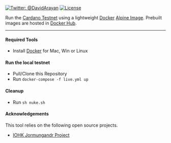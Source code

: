 [![Twitter: @DavidArayan](https://img.shields.io/badge/contact-DavidArayan-blue.svg?style=flat)](https://twitter.com/DavidArayan)
[![License](https://img.shields.io/badge/license-MIT-orange.svg?style=flat)](LICENSE)

Run the [Cardano Testnet](https://testnet.iohkdev.io/cardano/) using a lightweight [Docker](https://www.docker.com/) [Alpine Image](https://hub.docker.com/_/alpine). Prebuilt images are hosted in [Docker Hub](https://hub.docker.com/r/coregdx/jormungandr).

* * *

#### Required Tools

- Install [Docker](https://www.docker.com/) for Mac, Win or Linux

#### Run the local testnet

- Pull/Clone this Repository
- Run ```docker-compose -f live.yml up```

#### Cleanup

- Run ```sh nuke.sh```

#### Acknowledgements

This tool relies on the following open source projects.

- [IOHK Jormungandr Project](https://github.com/input-output-hk/jormungandr)
